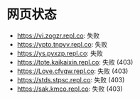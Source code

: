 # 网页状态
- https://vi.zogzr.repl.co: 失败
- https://ypto.tnpyv.repl.co: 失败
- https://ys.pyxzp.repl.co: 失败
- https://tote.kaikaixin.repl.co: 失败 (403)
- https://Love.cfvqw.repl.co: 失败 (403)
- https://stds.stpsc.repl.co: 失败 (403)
- https://sak.kmco.repl.co: 失败 (403)

